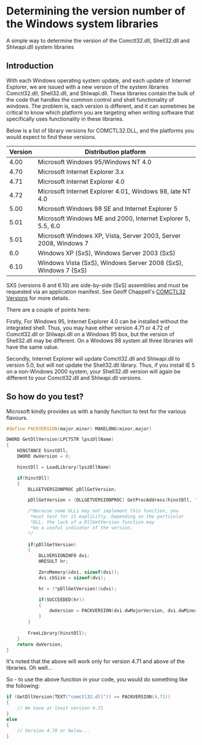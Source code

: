 # Determining the version number of the Windows system libraries

A simple way to determine the version of the Comctl32.dll, Shell32.dll and Shlwapi.dll system libraries

## Introduction

With each Windows operating system update, and each update of Internet Explorer, 
we are issued with a new version of the system libraries Comctl32.dll, Shell32.dll, 
and Shlwapi.dll. These libraries contain the bulk of the code that handles the
common control and shell functionality of windows. The problem is, each version is 
different, and it can sometimes be critical to know which platform you are 
targeting when writing software that specifically uses functionality in these 
libraries.

Below is a list of library versions for COMCTL32.DLL, and the platforms you would expect to find
these versions.

| **Version** | **Distribution platform** |
| --- | --- |
| 4.00 | Microsoft Windows 95/Windows NT 4.0 |
| 4.70 | Microsoft Internet Explorer 3.x |
| 4.71 | Microsoft Internet Explorer 4.0 |
| 4.72 | Microsoft Internet Explorer 4.01, Windows 98, late NT 4.0 |
| 5.00 | Microsoft Windows 98 SE and Internet Explorer 5 |
| 5.01 | Microsoft Windows ME and 2000, Internet Explorer 5, 5.5, 6.0 |
| 5.01 | Microsoft Windows XP, Vista, Server 2003, Server 2008, Windows 7 |
| 6.0	 |	Windows XP (SxS), Windows Server 2003 (SxS)	 |
| 6.10	|	Windows Vista (SxS), Windows Server 2008 (SxS), Windows 7 (SxS) |

SXS (versions 6 and 6.10) are side-by-side (SxS) assemblies and must be requested via an application manifest. See Geoff Chappell's [COMCTL32 Versions](https://www.geoffchappell.com/studies/windows/shell/comctl32/history/index.htm) for more details. 

There are a couple of points here:

Firstly, For Windows 95, Internet Explorer 4.0 can be installed without the integrated
shell. Thus, you may have either version 4.71 or 4.72 of Comctl32.dll or Shlwapi.dll 
on a Windows 95 box, but the version of Shell32.dll may be different. On a Windows 98
system all three libraries will have the same value.

Secondly, Internet Explorer will update Comctl32.dll and Shlwapi.dll to version 5.0,
but will not update the Shell32.dll library. Thus, if you install IE 5 on a non-Windows
2000 system, your Shell32.dll version will again be different to your Comctl32.dll and
 Shlwapi.dll versions.

## So how do you test?

Microsoft kindly provides us with a handy function to test for the various
 flavours.

```cpp
#define PACKVERSION(major,minor) MAKELONG(minor,major)

DWORD GetDllVersion(LPCTSTR lpszDllName)
{
    HINSTANCE hinstDll;
    DWORD dwVersion = 0;

    hinstDll = LoadLibrary(lpszDllName)

    if(hinstDll)
    {
        DLLGETVERSIONPROC pDllGetVersion;

        pDllGetVersion = (DLLGETVERSIONPROC) GetProcAddress(hinstDll, "DllGetVersion");

        /*Because some DLLs may not implement this function, you
         *must test for it explicitly. Depending on the particular 
         *DLL, the lack of a DllGetVersion function may
         *be a useful indicator of the version.
        */
        
        if(pDllGetVersion)
        {
            DLLVERSIONINFO dvi;
            HRESULT hr;

            ZeroMemory(&dvi, sizeof(dvi));
            dvi.cbSize = sizeof(dvi);

            hr = (*pDllGetVersion)(&dvi);

            if(SUCCEEDED(hr))
            {
                dwVersion = PACKVERSION(dvi.dwMajorVersion, dvi.dwMinorVersion);
            }
        }
        
        FreeLibrary(hinstDll);
    }
    return dwVersion;
}
```

It's noted that the above will work only for version 4.71 and above of the libraries.
Oh well...

So - to use the above function in your code, you would do something like the following:

```cpp
if (GetDllVersion(TEXT("comctl32.dll")) >= PACKVERSION(4,71))
{
    // We have at least version 4.71
}
else
{
    // Version 4.70 or below...
}
```
